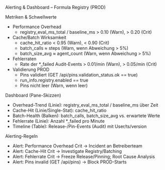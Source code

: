 Alerting & Dashboard – Formula Registry (PROD)

Metriken & Schwellwerte
- Performance Overhead
  - registry_eval_ms_total / baseline_ms > 0.10 (Warn), > 0.20 (Crit)
- Cache/Batch Wirksamkeit
  - cache_hit_ratio < 0.95 (Warn), < 0.90 (Crit)
  - batch_calls ≈ steps (Warn, wenn Abweichung > 5%)
  - batch_size_avg ≈ agent_count (Warn, wenn Abweichung > 5%)
- Fehlerraten
  - Rate der *_failed Audit-Events > 0.01/min (Warn), > 0.05/min (Crit)
- Validierung PROD
  - Pins validiert (GET /api/pins.validation_status.ok == true)
  - run_info.registry.enabled == true
  - Pins nicht leer (Warn, wenn leer)

Dashboard (Pane-Skizzen)
- Overhead-Trend (Linie): registry_eval_ms_total / baseline_ms über Zeit
- Cache-Hit (Linie/Single-Stat): cache_hit_ratio
- Batch-Health (Balken): batch_calls, batch_size_avg vs. erwartete Werte
- Fehlerrate (Linie): Anzahl *_failed pro Minute
- Timeline (Table): Release-/Pin-Events (Audit) mit User/ts/version

Alerting-Regeln
- Alert: Performance Overhead Crit → Incident an Betreiberteam
- Alert: Cache-Hit Crit → Investigate Registry/Batching
- Alert: Fehlerrate Crit → Freeze Release/Pinning; Root Cause Analysis
- Alert: Pins invalid (GET /api/pins) → Block PROD-Starts
